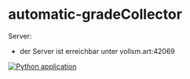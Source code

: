 # automatic-gradeCollector

Server:

- der Server ist erreichbar unter vollsm.art:42069

[![Python application](https://github.com/Seestali/automatic-gradeCollector/actions/workflows/python-app.yml/badge.svg)](https://github.com/Seestali/automatic-gradeCollector/actions/workflows/python-app.yml)
